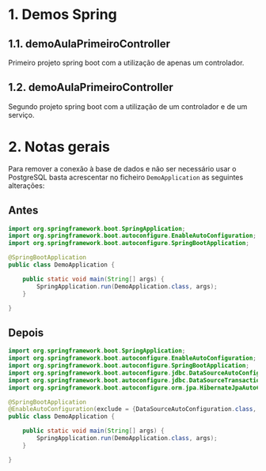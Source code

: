 # 1. Demos Spring

## 1.1. demoAulaPrimeiroController

Primeiro projeto spring boot com a utilização de apenas um controlador.

## 1.2. demoAulaPrimeiroController

Segundo projeto spring boot com a utilização de um controlador e de um serviço.


# 2. Notas gerais

Para remover a conexão à base de dados e não ser necessário usar o PostgreSQL basta acrescentar no ficheiro ```DemoApplication``` as seguintes alterações:

## Antes

```java
import org.springframework.boot.SpringApplication;
import org.springframework.boot.autoconfigure.EnableAutoConfiguration;
import org.springframework.boot.autoconfigure.SpringBootApplication;

@SpringBootApplication
public class DemoApplication {

	public static void main(String[] args) {
		SpringApplication.run(DemoApplication.class, args);
	}

}

```

## Depois


```java
import org.springframework.boot.SpringApplication;
import org.springframework.boot.autoconfigure.EnableAutoConfiguration;
import org.springframework.boot.autoconfigure.SpringBootApplication;
import org.springframework.boot.autoconfigure.jdbc.DataSourceAutoConfiguration;
import org.springframework.boot.autoconfigure.jdbc.DataSourceTransactionManagerAutoConfiguration;
import org.springframework.boot.autoconfigure.orm.jpa.HibernateJpaAutoConfiguration;

@SpringBootApplication
@EnableAutoConfiguration(exclude = {DataSourceAutoConfiguration.class, DataSourceTransactionManagerAutoConfiguration.class, HibernateJpaAutoConfiguration.class})
public class DemoApplication {

	public static void main(String[] args) {
		SpringApplication.run(DemoApplication.class, args);
	}

}

```
